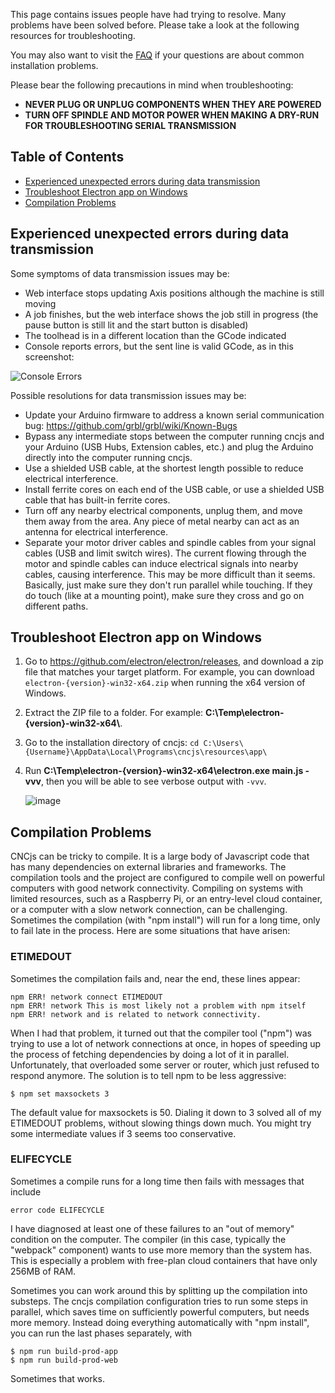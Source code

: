 This page contains issues people have had trying to resolve. Many problems have been solved before. Please take a look at the following resources for troubleshooting.

You may also want to visit the [FAQ](https://cnc.js.org/docs/faq/) if your questions are about common installation problems.

Please bear the following precautions in mind when troubleshooting:
* **NEVER PLUG OR UNPLUG COMPONENTS WHEN THEY ARE POWERED**
* **TURN OFF SPINDLE AND MOTOR POWER WHEN MAKING A DRY-RUN FOR TROUBLESHOOTING SERIAL TRANSMISSION**

## Table of Contents

* [Experienced unexpected errors during data transmission](#experienced-unexpected-errors-during-data-transmission)
* [Troubleshoot Electron app on Windows](#troubleshoot-electron-app-on-windows)
* [Compilation Problems](#compilation-problems)

## Experienced unexpected errors during data transmission

Some symptoms of data transmission issues may be:
  - Web interface stops updating Axis positions although the machine is still moving
  - A job finishes, but the web interface shows the job still in progress (the pause button is still lit and the start button is disabled)
  - The toolhead is in a different location than the GCode indicated
  - Console reports errors, but the sent line is valid GCode, as in this screenshot:

![Console Errors](https://cloud.githubusercontent.com/assets/25835568/23258430/387af688-f996-11e6-8de4-f76fdfd8fc28.png)

Possible resolutions for data transmission issues may be:
  - Update your Arduino firmware to address a known serial communication bug: https://github.com/grbl/grbl/wiki/Known-Bugs
  - Bypass any intermediate stops between the computer running cncjs and your Arduino (USB Hubs, Extension cables, etc.) and plug the Arduino directly into the computer running cncjs.
  - Use a shielded USB cable, at the shortest length possible to reduce electrical interference.
  - Install ferrite cores on each end of the USB cable, or use a shielded USB cable that has built-in ferrite cores.
  - Turn off any nearby electrical components, unplug them, and move them away from the area.  Any piece of metal nearby can act as an antenna for electrical interference.
  - Separate your motor driver cables and spindle cables from your signal cables (USB and limit switch wires).  The current flowing through the motor and spindle cables can induce electrical signals into nearby cables, causing interference.  This may be more difficult than it seems.  Basically, just make sure they don't run parallel while touching.  If they do touch (like at a mounting point), make sure they cross and go on different paths.
  
## Troubleshoot Electron app on Windows

1. Go to https://github.com/electron/electron/releases, and download a zip file that matches your target platform. For example, you can download `electron-{version}-win32-x64.zip` when running the x64 version of Windows.
2. Extract the ZIP file to a folder. For example: <b>C:\\Temp\\electron-{version}-win32-x64\\</b>.
3. Go to the installation directory of cncjs: `cd C:\Users\{Username}\AppData\Local\Programs\cncjs\resources\app\`
4. Run <b>C:\\Temp\\electron-{version}-win32-x64\\electron.exe main.js -vvv</b>, then you will be able to see verbose output with `-vvv`.

    ![image](https://cloud.githubusercontent.com/assets/447801/24361796/7c4bc25a-133d-11e7-80f7-07392c175899.png)

## Compilation Problems

CNCjs can be tricky to compile.  It is a large body of Javascript code that has many dependencies on external libraries and frameworks.  The compilation tools and the project are configured to compile well on powerful computers with good network connectivity.  Compiling on systems with limited resources, such as a Raspberry Pi, or an entry-level cloud container, or a computer with a slow network connection, can be challenging. Sometimes the compilation (with "npm install") will run for a long time, only to fail late in the process.  Here are some situations that have arisen:

### ETIMEDOUT

Sometimes the compilation fails and, near the end, these lines appear:

```
npm ERR! network connect ETIMEDOUT
npm ERR! network This is most likely not a problem with npm itself
npm ERR! network and is related to network connectivity.
```

When I had that problem, it turned out that the compiler tool ("npm") was trying to use a lot of network connections at once, in hopes of speeding up the process of fetching dependencies by doing a lot of it in parallel.  Unfortunately, that overloaded some server or router, which just refused to respond anymore.  The solution is to tell npm to be less aggressive:

```
$ npm set maxsockets 3
```
The default value for maxsockets is 50.  Dialing it down to 3 solved all of my ETIMEDOUT problems, without slowing things down much.  You might try some intermediate values if 3 seems too conservative.

### ELIFECYCLE

Sometimes a compile runs for a long time then fails with messages that include

```
error code ELIFECYCLE
```

I have diagnosed at least one of these failures to an "out of memory" condition on the computer.  The compiler (in this case, typically the "webpack" component) wants to use more memory than the system has.  This is especially a problem with free-plan cloud containers that have only 256MB of RAM.

Sometimes you can work around this by splitting up the compilation into substeps.  The cncjs compilation configuration tries to run some steps in parallel, which saves time on sufficiently powerful computers, but needs more memory.  Instead doing everything automatically with "npm install", you can run the last phases separately, with

```
$ npm run build-prod-app
$ npm run build-prod-web
```
Sometimes that works.


